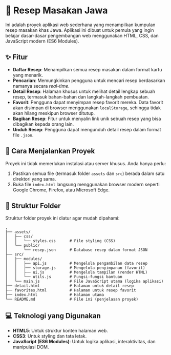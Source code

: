 # 🍳 Resep Masakan Jawa

Ini adalah proyek aplikasi web sederhana yang menampilkan kumpulan resep masakan khas Jawa. Aplikasi ini dibuat untuk pemula yang ingin belajar dasar-dasar pengembangan web menggunakan HTML, CSS, dan JavaScript modern (ES6 Modules).

## ✨ Fitur

-   **Daftar Resep**: Menampilkan semua resep masakan dalam format kartu yang menarik.
-   **Pencarian**: Memungkinkan pengguna untuk mencari resep berdasarkan namanya secara *real-time*.
-   **Detail Resep**: Halaman khusus untuk melihat detail lengkap sebuah resep, termasuk bahan-bahan dan langkah-langkah pembuatan.
-   **Favorit**: Pengguna dapat menyimpan resep favorit mereka. Data favorit akan disimpan di browser menggunakan `localStorage`, sehingga tidak akan hilang meskipun browser ditutup.
-   **Bagikan Resep**: Fitur untuk menyalin link unik sebuah resep yang bisa dibagikan kepada orang lain.
-   **Unduh Resep**: Pengguna dapat mengunduh detail resep dalam format file `.json`.

## 🚀 Cara Menjalankan Proyek

Proyek ini tidak memerlukan instalasi atau server khusus. Anda hanya perlu:

1.  Pastikan semua file (termasuk folder `assets` dan `src`) berada dalam satu direktori yang sama.
2.  Buka file `index.html` langsung menggunakan browser modern seperti Google Chrome, Firefox, atau Microsoft Edge.

## 📂 Struktur Folder

Struktur folder proyek ini diatur agar mudah dipahami:

```
.
├── assets/
│   ├── css/
│   │   └── styles.css      # File styling (CSS)
│   └── public/
│       └── resep.json      # Database resep dalam format JSON
├── src/
│   ├── modules/
│   │   ├── api.js          # Mengelola pengambilan data resep
│   │   ├── storage.js      # Mengelola penyimpanan (favorit)
│   │   ├── ui.js           # Mengelola tampilan (render HTML)
│   │   └── utils.js        # Fungsi-fungsi bantuan
│   └── main.js             # File JavaScript utama (logika aplikasi)
├── detail.html             # Halaman untuk detail resep
├── favorites.html          # Halaman untuk resep favorit
├── index.html              # Halaman utama
└── README.md               # File ini (penjelasan proyek)
```

## 💻 Teknologi yang Digunakan

-   **HTML5**: Untuk struktur konten halaman web.
-   **CSS3**: Untuk styling dan tata letak.
-   **JavaScript (ES6 Modules)**: Untuk logika aplikasi, interaktivitas, dan manipulasi DOM.